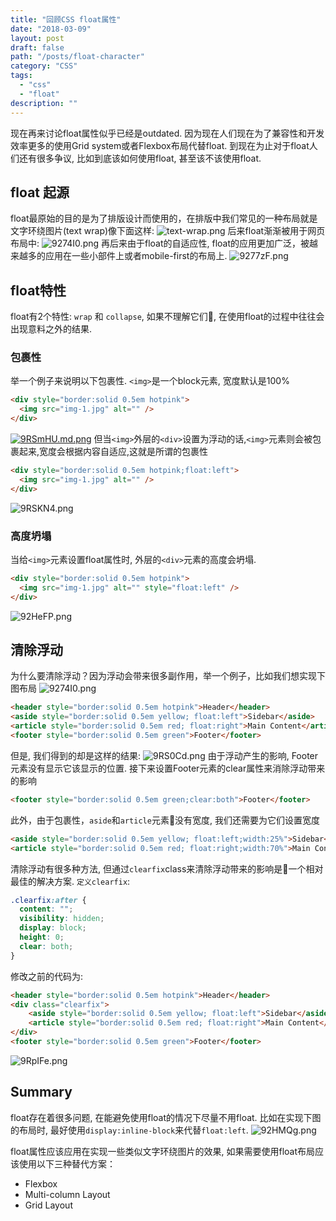 ```yaml
---
title: "回顾CSS float属性"
date: "2018-03-09"
layout: post
draft: false
path: "/posts/float-character"
category: "CSS"
tags:
  - "css"
  - "float"
description: ""
---
```

现在再来讨论float属性似乎已经是outdated. 因为现在人们现在为了兼容性和开发效率更多的使用Grid system或者Flexbox布局代替float. 到现在为止对于float人们还有很多争议, 比如到底该如何使用float, 甚至该不该使用float.

## float 起源  
float最原始的目的是为了排版设计而使用的，在排版中我们常见的一种布局就是文字环绕图片(text wrap)像下面这样:
![text-wrap.png](https://s1.ax1x.com/2018/03/09/927wVI.png)
后来float渐渐被用于网页布局中:
![9274I0.png](https://s1.ax1x.com/2018/03/09/9274I0.png)
再后来由于float的自适应性, float的应用更加广泛，被越来越多的应用在一些小部件上或者mobile-first的布局上.
![9277zF.png](https://s1.ax1x.com/2018/03/09/9277zF.png)

## float特性
float有2个特性: `wrap` 和 `collapse`, 如果不理解它们, 在使用float的过程中往往会出现意料之外的结果.

### 包裹性
举一个例子来说明以下包裹性.
`<img>`是一个block元素, 宽度默认是100%
```html
<div style="border:solid 0.5em hotpink">
  <img src="img-1.jpg" alt="" />
</div>
```
[![9RSmHU.md.png](https://s1.ax1x.com/2018/03/09/9RSmHU.md.png)](https://imgchr.com/i/9RSmHU)
但当`<img>`外层的`<div>`设置为浮动的话,`<img>`元素则会被包裹起来,宽度会根据内容自适应,这就是所谓的包裹性
```html
<div style="border:solid 0.5em hotpink;float:left">
  <img src="img-1.jpg" alt="" />
</div>
```
![9RSKN4.png](https://s1.ax1x.com/2018/03/09/9RSKN4.png)

### 高度坍塌
当给`<img>`元素设置float属性时, 外层的`<div>`元素的高度会坍塌.  
```html
<div style="border:solid 0.5em hotpink">
  <img src="img-1.jpg" alt="" style="float:left" />
</div>
```
![92HeFP.png](https://s1.ax1x.com/2018/03/09/92HeFP.png)

## 清除浮动
为什么要清除浮动？因为浮动会带来很多副作用，举一个例子，比如我们想实现下图布局
![9274I0.png](https://s1.ax1x.com/2018/03/09/9274I0.png)
```html
<header style="border:solid 0.5em hotpink">Header</header>
<aside style="border:solid 0.5em yellow; float:left">Sidebar</aside>
<article style="border:solid 0.5em red; float:right">Main Content</article>
<footer style="border:solid 0.5em green">Footer</footer>
```
但是, 我们得到的却是这样的结果:
![9RS0Cd.png](https://s1.ax1x.com/2018/03/09/9RS0Cd.png)
由于浮动产生的影响, Footer元素没有显示它该显示的位置. 接下来设置Footer元素的clear属性来消除浮动带来的影响
```html
<footer style="border:solid 0.5em green;clear:both">Footer</footer>
```
此外，由于包裹性，`aside`和`article`元素没有宽度, 我们还需要为它们设置宽度
```html
<aside style="border:solid 0.5em yellow; float:left;width:25%">Sidebar</aside>
<article style="border:solid 0.5em red; float:right;width:70%">Main Content</article>
```
清除浮动有很多种方法, 但通过`clearfix`class来清除浮动带来的影响是一个相对最佳的解决方案.
`定义clearfix`:
```CSS
.clearfix:after {
  content: "";
  visibility: hidden;
  display: block;
  height: 0;
  clear: both;
}
```
修改之前的代码为:
```html
<header style="border:solid 0.5em hotpink">Header</header>
<div class="clearfix">
    <aside style="border:solid 0.5em yellow; float:left">Sidebar</aside>
    <article style="border:solid 0.5em red; float:right">Main Content</article>
</div>
<footer style="border:solid 0.5em green">Footer</footer>
```
![9RpIFe.png](https://s1.ax1x.com/2018/03/09/9RpIFe.png)

## Summary
float存在着很多问题, 在能避免使用float的情况下尽量不用float. 比如在实现下图的布局时, 最好使用`display:inline-block`来代替`float:left`.
![92HMQg.png](https://s1.ax1x.com/2018/03/09/92HMQg.png)

float属性应该应用在实现一些类似文字环绕图片的效果, 如果需要使用float布局应该使用以下三种替代方案：
- Flexbox
- Multi-column Layout
- Grid Layout
